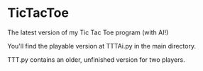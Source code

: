 # TicTacToe
The latest version of my Tic Tac Toe program (with AI!)

You'll find the playable version at TTTAi.py in the main directory.

TTT.py contains an older, unfinished version for two players.
